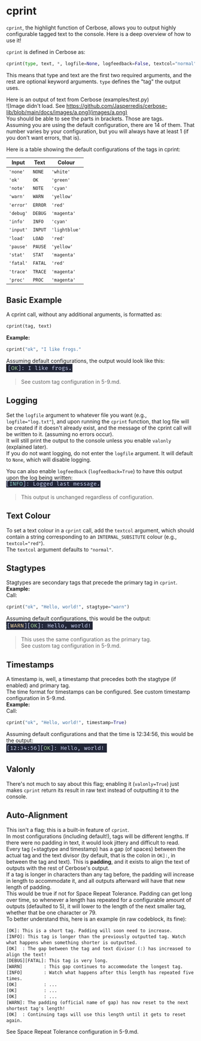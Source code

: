 # cprint
`cprint`, the highlight function of Cerbose, allows you to output highly configurable tagged text to the console. Here is a deep overview of how to use it!

`cprint` is defined in Cerbose as:
```python
cprint(type, text, *, logfile=None, logfeedback=False, textcol="normal", stagtype=None, timestamp=False, valonly=False):
```

This means that type and text are the first two required arguments, and the rest are optional keyword arguments.
`type` defines the "tag" the output uses.  

Here is an output of text from Cerbose (examples/test.py)  
![Image didn't load. See https://github.com/Jasperredis/cerbose-lib/blob/main/docs/images/a.png](images/a.png)  
You should be able to see the parts in brackets. Those are tags.  
Assuming you are using the default configuration, there are 14 of them. That number varies by your configuration, but you will always have at least 1 (if you don't want errors, that is).

Here is a table showing the default configurations of the tags in cprint:

| Input | Text | Colour |
| --- | --- | --- |
| `'none'` | `NONE` | `'white'` |
| `'ok'` | `OK` | `'green'` |
| `'note'` | `NOTE` | `'cyan'` |
| `'warn'` | `WARN` | `'yellow'` |
| `'error'` | `ERROR` | `'red'` |
| `'debug'` | `DEBUG` | `'magenta'` |
| `'info'` | `INFO` | `'cyan'` |
| `'input'` | `INPUT` | `'lightblue'` |
| `'load'` | `LOAD` | `'red'` |
| `'pause'` | `PAUSE` | `'yellow'` |
| `'stat'` | `STAT` | `'magenta'` |
| `'fatal'` | `FATAL` | `'red'` |
| `'trace'` | `TRACE` | `'magenta'` |
| `'proc'` | `PROC` | `'magenta'` |

## Basic Example
A cprint call, without any additional arguments, is formatted as:
```python
cprint(tag, text)
```

**Example:**
```python
cprint("ok", "I like frogs."
```
Assuming default configurations, the output would look like this:  
![`[OK]: I like frogs.`](images/c.png)

> See custom tag configuration in 5-9.md.

## Logging
Set the `logfile` argument to whatever file you want (e.g., `logfile="log.txt"`), and upon running the `cprint` function, that log file will be created if it doesn't already exist, and the message of the cprint call will be written to it. (assuming no errors occur).  
It will still print the output to the console unless you enable `valonly` (explained later).  
If you do not want logging, do not enter the `logfile` argument. It will default to `None`, which will disable logging.

You can also enable `logfeedback` (`logfeedback=True`) to have this output upon the log being written:  
![`[INFO]: Logged last message.`](images/b.png)
> This output is unchanged regardless of configuration.

## Text Colour
To set a text colour in a `cprint` call, add the `textcol` argument, which should contain a string corresponding to an `INTERNAL_SUBSITUTE` colour (e.g., `textcol="red"`).  
The `textcol` argument defaults to `"normal"`.

## Stagtypes
Stagtypes are secondary tags that precede the primary tag in `cprint`.  
**Example:**  
Call:  
```python
cprint("ok", "Hello, world!", stagtype="warn")
```
Assuming default configurations, this would be the output:  
![`[WARN][OK]: Hello, world!](images/d.png)

> This uses the same configuration as the primary tag.  
See custom tag configuration in 5-9.md.

## Timestamps
A timestamp is, well, a timestamp that precedes both the stagtype (if enabled) and primary tag.  
The time format for timestamps can be configured. See custom timestamp configuration in 5-9.md.  
**Example:**  
Call:
```python
cprint("ok", "Hello, world!", timestamp=True)
```
Assuming default configurations and that the time is 12:34:56, this would be the output:  
![`[12:34:56][OK]: Hello, world!](images/e.png)

## Valonly
There's not much to say about this flag; enabling it (`valonly=True`) just makes `cprint` return its result in raw text instead of outputting it to the console.

## Auto-Alignment
This isn't a flag; this is a built-in feature of `cprint`.  
In most configurations (including default!), tags will be different lengths. If there were no padding in text, it would look jittery and difficult to read.  
Every tag (+stagtype and timestamp) has a gap (of spaces) between the actual tag and the text divisor (by default, that is the colon in `OK]:`, in between the tag and text). This is **padding**, and it exists to align the text of outputs with the rest of Cerbose's output.  
If a tag is longer in characters than any tag before, the padding will increase in length to accommodate it, and all outputs afterward will have that new length of padding.  
This would be true if not for Space Repeat Tolerance. Padding can get long over time, so whenever a length has repeated for a configurable amount of outputs (defaulted to 5), it will lower to the length of the next smaller tag, whether that be one character or 79.  
To better understand this, here is an example (in raw codeblock, its fine):
```plaintext
[OK]: This is a short tag. Padding will soon need to increase.
[INFO]: This tag is longer than the previously outputted tag. Watch what happens when something shorter is outputted.
[OK]  : The gap between the tag and text divisor (:) has increased to align the text!
[DEBUG][FATAL]: This tag is very long.
[WARN]        : This gap continues to accommodate the longest tag.
[INFO]        : Watch what happens after this length has repeated five times.
[OK]          : ...
[OK]          : ...
[OK]          : ...
[WARN]: The padding (official name of gap) has now reset to the next shortest tag's length!
[OK]  : Continuing tags will use this length until it gets to reset again.
```

See Space Repeat Tolerance configuration in 5-9.md.
